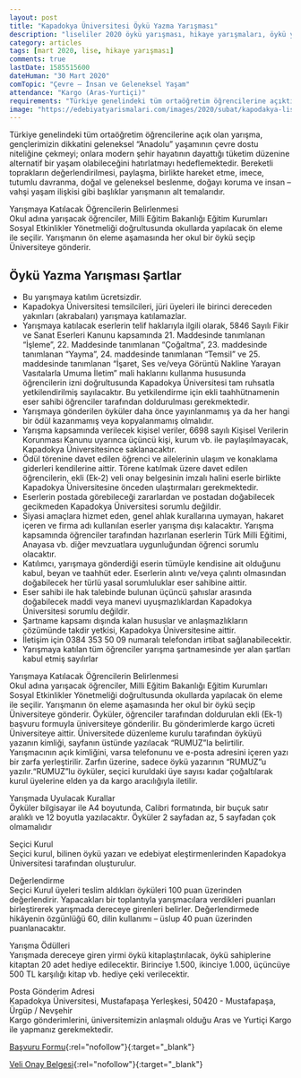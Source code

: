 ```yaml
---
layout: post
title: "Kapadokya Üniversitesi Öykü Yazma Yarışması"
description: "liseliler 2020 öykü yarışması, hikaye yarışmaları, öykü yarışması"
category: articles
tags: [mart 2020, lise, hikaye yarışması]
comments: true
lastDate: 1585515600
dateHuman: "30 Mart 2020"
comTopic: "Çevre – İnsan ve Geleneksel Yaşam"
attendance: "Kargo (Aras-Yurtiçi)"
requirements: "Türkiye genelindeki tüm ortaöğretim öğrencilerine açıktır"
image: "https://edebiyatyarismalari.com/images/2020/subat/kapodakya-liseliler-oyku-yarismasi.jpg"
---
```


Türkiye genelindeki tüm ortaöğretim öğrencilerine açık olan yarışma, gençlerimizin dikkatini geleneksel “Anadolu” yaşamının çevre dostu niteliğine çekmeyi; onlara modern şehir hayatının dayattığı tüketim düzenine alternatif bir yaşam olabileceğini hatırlatmayı hedeflemektedir. Bereketli toprakların değerlendirilmesi, paylaşma, birlikte hareket etme, imece, tutumlu davranma, doğal ve geleneksel beslenme, doğayı koruma ve insan – vahşi yaşam ilişkisi gibi başlıklar yarışmanın alt temalarıdır.  

Yarışmaya Katılacak Öğrencilerin Belirlenmesi  
Okul adına yarışacak öğrenciler, Milli Eğitim Bakanlığı Eğitim Kurumları Sosyal Etkinlikler Yönetmeliği doğrultusunda okullarda yapılacak ön eleme ile seçilir. Yarışmanın ön eleme aşamasında her okul bir öykü seçip Üniversiteye gönderir.  

## Öykü Yazma Yarışması Şartlar
- Bu yarışmaya katılım ücretsizdir.
- Kapadokya Üniversitesi temsilcileri, jüri üyeleri ile birinci dereceden yakınları (akrabaları) yarışmaya katılamazlar.
- Yarışmaya katılacak eserlerin telif haklarıyla ilgili olarak, 5846 Sayılı Fikir ve Sanat Eserleri Kanunu kapsamında 21. Maddesinde tanımlanan “İşleme”, 22. Maddesinde tanımlanan “Çoğaltma”, 23. maddesinde tanımlanan “Yayma”, 24. maddesinde tanımlanan “Temsil” ve 25. maddesinde tanımlanan “İşaret, Ses ve/veya Görüntü Nakline Yarayan Vasıtalarla Umuma İletim” mali haklarını kullanma hususunda öğrencilerin izni doğrultusunda Kapadokya
Üniversitesi tam ruhsatla yetkilendirilmiş sayılacaktır. Bu yetkilendirme için ekli taahhütnamenin eser sahibi öğrenciler tarafından doldurulması gerekmektedir.
- Yarışmaya gönderilen öyküler daha önce yayınlanmamış ya da her hangi bir ödül kazanmamış veya kopyalanmamış olmalıdır.
- Yarışma kapsamında verilecek kişisel veriler, 6698 sayılı Kişisel Verilerin Korunması Kanunu uyarınca üçüncü kişi, kurum vb. ile paylaşılmayacak, Kapadokya Üniversitesince saklanacaktır.
- Ödül törenine davet edilen öğrenci ve ailelerinin ulaşım ve konaklama giderleri kendilerine aittir. Törene katılmak üzere davet edilen öğrencilerin, ekli (Ek-2) veli onay belgesinin imzalı halini eserle birlikte Kapadokya Üniversitesine önceden ulaştırmaları gerekmektedir.
- Eserlerin postada görebileceği zararlardan ve postadan doğabilecek gecikmeden Kapadokya Üniversitesi sorumlu değildir.
- Siyasi amaçlara hizmet eden, genel ahlak kurallarına uymayan, hakaret içeren ve firma adı kullanılan eserler yarışma dışı kalacaktır. Yarışma kapsamında öğrenciler tarafından hazırlanan eserlerin Türk Milli Eğitimi, Anayasa vb. diğer mevzuatlara uygunluğundan öğrenci sorumlu olacaktır.
- Katılımcı, yarışmaya gönderdiği eserin tümüyle kendisine ait olduğunu kabul, beyan ve taahhüt eder. Eserlerin alıntı ve/veya çalıntı olmasından doğabilecek her türlü yasal sorumluluklar eser sahibine aittir.
- Eser sahibi ile hak talebinde bulunan üçüncü şahıslar arasında doğabilecek maddi veya manevi uyuşmazlıklardan Kapadokya Üniversitesi sorumlu değildir.
- Şartname kapsamı dışında kalan hususlar ve anlaşmazlıkların çözümünde takdir yetkisi, Kapadokya Üniversitesine aittir.
- İletişim için 0384 353 50 09 numaralı telefondan irtibat sağlanabilecektir.
- Yarışmaya katılan tüm öğrenciler yarışma şartnamesinde yer alan şartları kabul etmiş sayılırlar

Yarışmaya Katılacak Öğrencilerin Belirlenmesi  
Okul adına yarışacak öğrenciler, Milli Eğitim Bakanlığı Eğitim Kurumları Sosyal Etkinlikler Yönetmeliği doğrultusunda okullarda yapılacak ön eleme ile seçilir. Yarışmanın ön eleme aşamasında her okul bir öykü seçip Üniversiteye gönderir. Öyküler, öğrenciler tarafından doldurulan ekli (Ek-1) başvuru formuyla üniversiteye gönderilir. Bu gönderimlerde kargo ücreti Üniversiteye aittir. Üniversitede düzenleme kurulu tarafından öyküyü yazanın kimliği, sayfanın üstünde yazılacak “RUMUZ”la belirtilir. Yarışmacının açık kimliğini, varsa telefonunu ve e-posta adresini içeren yazı bir zarfa yerleştirilir. Zarfın üzerine, sadece öykü yazarının “RUMUZ”u yazılır.“RUMUZ”lu öyküler, seçici kuruldaki üye sayısı kadar çoğaltılarak kurul üyelerine
elden ya da kargo aracılığıyla iletilir.

Yarışmada Uyulacak Kurallar  
Öyküler bilgisayar ile A4 boyutunda, Calibri formatında, bir buçuk satır aralıklı ve 12 boyutla yazılacaktır. Öyküler 2 sayfadan az, 5 sayfadan çok olmamalıdır  

Seçici Kurul  
Seçici kurul, bilinen öykü yazarı ve edebiyat eleştirmenlerinden Kapadokya Üniversitesi tarafından oluşturulur.  

Değerlendirme  
Seçici Kurul üyeleri teslim aldıkları öyküleri 100 puan üzerinden değerlendirir. Yapacakları bir toplantıyla yarışmacılara verdikleri puanları birleştirerek yarışmada dereceye girenleri belirler. Değerlendirmede hikâyenin özgünlüğü 60, dilin kullanımı – üslup 40 puan üzerinden puanlanacaktır.  

Yarışma Ödülleri  
Yarışmada dereceye giren yirmi öykü kitaplaştırılacak, öykü sahiplerine kitaptan 20 adet hediye edilecektir. Birinciye 1.500, ikinciye 1.000, üçüncüye 500 TL karşılığı kitap vb. hediye çeki verilecektir.  

Posta Gönderim Adresi  
Kapadokya Üniversitesi, Mustafapaşa Yerleşkesi, 50420 - Mustafapaşa, Ürgüp / Nevşehir  
Kargo gönderimlerini, üniversitemizin anlaşmalı olduğu Aras ve Yurtiçi Kargo ile yapmanız gerekmektedir.  

[Başvuru Formu](https://firebasestorage.googleapis.com/v0/b/edebiyat-yarismalari.appspot.com/o/kapadokya-oyku-yazma-yarismasi-basvuru-formu.docx?alt=media&token=2c64da9b-064c-498a-ab41-913c9b5fc8eb){:rel="nofollow"}{:target="_blank"}

[Veli Onay Belgesi](https://firebasestorage.googleapis.com/v0/b/edebiyat-yarismalari.appspot.com/o/kapadokya-oyku-yazma-yarismasi-veli-onay-belgesi.docx?alt=media&token=43dd5d75-2cff-4994-b73a-e8158826caa8){:rel="nofollow"}{:target="_blank"}